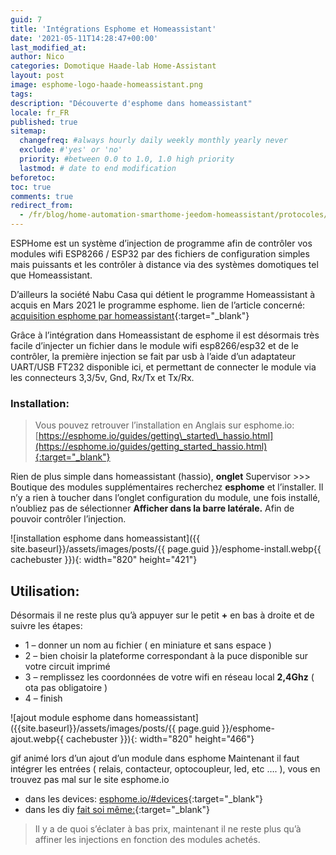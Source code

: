 ```yaml
---
guid: 7
title: 'Intégrations Esphome et Homeassistant'
date: '2021-05-11T14:28:47+00:00'
last_modified_at:
author: Nico
categories: Domotique Haade-lab Home-Assistant
layout: post
image: esphome-logo-haade-homeassistant.png
tags:
description: "Découverte d'esphome dans homeassistant"
locale: fr_FR
published: true
sitemap:
  changefreq: #always hourly daily weekly monthly yearly never
  exclude: #'yes' or 'no'
  priority: #between 0.0 to 1.0, 1.0 high priority
  lastmod: # date to end modification
beforetoc:
toc: true
comments: true
redirect_from:
  - /fr/blog/home-automation-smarthome-jeedom-homeassistant/protocoles/esphome-et-homeassistant/
---
```


ESPHome est un système d’injection de programme afin de contrôler vos modules wifi ESP8266 / ESP32 par des fichiers de configuration simples mais puissants et les contrôler à distance via des systèmes domotiques tel que Homeassistant.

D’ailleurs la société Nabu Casa qui détient le programme Homeassistant à acquis en Mars 2021 le programme esphome. lien de l’article concerné: [acquisition esphome par homeassistant](https://www.home-assistant.io/blog/2021/03/18/nabu-casa-has-acquired-esphome/){:target="_blank"}

Grâce à l’intégration dans Homeassistant de esphome il est désormais très facile d’injecter un fichier dans le module wifi esp8266/esp32 et de le contrôler, la première injection se fait par usb à l’aide d’un adaptateur UART/USB FT232 disponible ici, et permettant de connecter le module via les connecteurs 3,3/5v, Gnd, Rx/Tx et Tx/Rx.

### Installation:

> Vous pouvez retrouver l’installation en Anglais sur esphome.io:
[https://esphome.io/guides/getting\_started\_hassio.html](https://esphome.io/guides/getting_started_hassio.html){:target="_blank"}

Rien de plus simple dans homeassistant (hassio), **onglet** Supervisor &gt;&gt;&gt; Boutique des modules supplémentaires recherchez **esphome** et l’installer. Il n’y a rien à toucher dans l’onglet configuration du module, une fois installé, n’oubliez pas de sélectionner **Afficher dans la barre latérale.** Afin de pouvoir contrôler l’injection.

![installation esphome dans homeassistant]({{ site.baseurl}}/assets/images/posts/{{ page.guid }}/esphome-install.webp{{ cachebuster }}){: width="820" height="421"}

## Utilisation:

Désormais il ne reste plus qu’à appuyer sur le petit **+** en bas à droite et de suivre les étapes:

- 1 – donner un nom au fichier ( en miniature et sans espace )
- 2 – bien choisir la plateforme correspondant à la puce disponible sur votre circuit imprimé
- 3 – remplissez les coordonnées de votre wifi en réseau local **2,4Ghz** ( ota pas obligatoire )
- 4 – finish

![ajout module esphome dans homeassistant]({{site.baseurl}}/assets/images/posts/{{ page.guid }}/esphome-ajout.webp{{ cachebuster }}){: width="820" height="466"}


gif animé lors d’un ajout d’un module dans esphome Maintenant il faut intégrer les entrées ( relais, contacteur, optocoupleur, led, etc …. ), vous en trouvez pas mal sur le site esphome.io

- dans les devices: [esphome.io/#devices](https://esphome.io/#devices){:target="_blank"}
- dans les diy [fait soi même:](https://esphome.io/guides/diy.html){:target="_blank"}

> Il y a de quoi s’éclater à bas prix, maintenant il ne reste plus qu’à affiner les injections en fonction des modules achetés.
